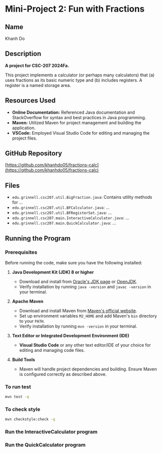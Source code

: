 # Mini-Project 2: Fun with Fractions

## Name

Khanh Do

## Description

**A project for CSC-207 2024Fa.**

This project implements a calculator (or perhaps many calculators) that (a) uses fractions as its basic numeric type and (b) includes registers. A register is a named storage area.

## Resources Used

- **Online Documentation:** Referenced Java documentation and StackOverflow for syntax and best practices in Java programming.
- **Maven:** Utilized Maven for project management and building the application.
- **VSCode:** Employed Visual Studio Code for editing and managing the project files.

## GitHub Repository

[https://github.com/khanhdo05/fractions-calc](https://github.com/khanhdo05/fractions-calc)

## Files

- `edu.grinnell.csc207.util.BigFraction.java`: Contains utility methods for ...
- `edu.grinnell.csc207.util.BFCalculator.java`: ...
- `edu.grinnell.csc207.util.BFRegisterSet.java`: ...
- `edu.grinnell.csc207.main.InteractiveCalculator.java`: ...
- `edu.grinnell.csc207.main.QuickCalculator.java`: ...

## Running the Program

### Prerequisites

Before running the code, make sure you have the following installed:

1. **Java Development Kit (JDK) 8 or higher**

   - Download and install from [Oracle's JDK page](https://www.oracle.com/java/technologies/javase-jdk11-downloads.html) or [OpenJDK](https://openjdk.java.net/).
   - Verify installation by running `java -version` and `javac -version` in your terminal.

2. **Apache Maven**

   - Download and install Maven from [Maven's official website](https://maven.apache.org/download.cgi).
   - Set up environment variables `M2_HOME` and add Maven's `bin` directory to your `PATH`.
   - Verify installation by running `mvn -version` in your terminal.

3. **Text Editor or Integrated Development Environment (IDE)**

   - **Visual Studio Code** or any other text editor/IDE of your choice for editing and managing code files.

4. **Build Tools**
   - Maven will handle project dependencies and building. Ensure Maven is configured correctly as described above.

### To run test

```bash
mvn test -q
```

### To check style

```bash
mvn checkstyle:check -q
```

### Run the InteractiveCalculator program

### Run the QuickCalculator program
